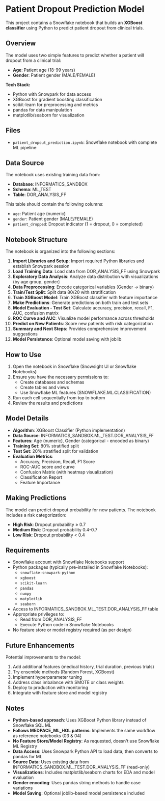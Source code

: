 # Patient Dropout Prediction Model

This project contains a Snowflake notebook that builds an **XGBoost classifier** using Python to predict patient dropout from clinical trials.

## Overview

The model uses two simple features to predict whether a patient will dropout from a clinical trial:
- **Age**: Patient age (18-99 years)
- **Gender**: Patient gender (MALE/FEMALE)

**Tech Stack:**
- Python with Snowpark for data access
- XGBoost for gradient boosting classification
- scikit-learn for preprocessing and metrics
- pandas for data manipulation
- matplotlib/seaborn for visualization

## Files

- `patient_dropout_prediction.ipynb`: Snowflake notebook with complete ML pipeline

## Data Source

The notebook uses existing training data from:
- **Database**: INFORMATICS_SANDBOX
- **Schema**: ML_TEST
- **Table**: DOR_ANALYSIS_FF

This table should contain the following columns:
- `age`: Patient age (numeric)
- `gender`: Patient gender (MALE/FEMALE)
- `patient_dropped`: Dropout indicator (1 = dropout, 0 = completed)

## Notebook Structure

The notebook is organized into the following sections:

1. **Import Libraries and Setup**: Import required Python libraries and establish Snowpark session
2. **Load Training Data**: Load data from DOR_ANALYSIS_FF using Snowpark
3. **Exploratory Data Analysis**: Analyze data distribution with visualizations (by age group, gender)
4. **Data Preprocessing**: Encode categorical variables (Gender → binary)
5. **Train/Test Split**: Split data 80/20 with stratification
6. **Train XGBoost Model**: Train XGBoost classifier with feature importance
7. **Make Predictions**: Generate predictions on both train and test sets
8. **Model Evaluation - Test Set**: Calculate accuracy, precision, recall, F1, AUC, confusion matrix
9. **ROC Curve and AUC**: Visualize model performance across thresholds
10. **Predict on New Patients**: Score new patients with risk categorization
11. **Summary and Next Steps**: Provides comprehensive improvement suggestions
12. **Model Persistence**: Optional model saving with joblib

## How to Use

1. Open the notebook in Snowflake (Snowsight UI or Snowflake Notebooks)
2. Ensure you have the necessary permissions to:
   - Create databases and schemas
   - Create tables and views
   - Use Snowflake ML features (SNOWFLAKE.ML.CLASSIFICATION)
3. Run each cell sequentially from top to bottom
4. Review the results and predictions

## Model Details

- **Algorithm**: XGBoost Classifier (Python implementation)
- **Data Source**: INFORMATICS_SANDBOX.ML_TEST.DOR_ANALYSIS_FF  
- **Features**: Age (numeric), Gender (categorical - encoded as binary)
- **Training Set**: 80% stratified split
- **Test Set**: 20% stratified split for validation
- **Evaluation Metrics**: 
  - Accuracy, Precision, Recall, F1 Score
  - ROC-AUC score and curve
  - Confusion Matrix (with heatmap visualization)
  - Classification Report
  - Feature Importance

## Making Predictions

The model can predict dropout probability for new patients. The notebook includes a risk categorization:
- **High Risk**: Dropout probability ≥ 0.7
- **Medium Risk**: Dropout probability 0.4-0.7
- **Low Risk**: Dropout probability < 0.4

## Requirements

- Snowflake account with Snowflake Notebooks support
- Python packages (typically pre-installed in Snowflake Notebooks):
  - `snowflake-snowpark-python`
  - `xgboost`
  - `scikit-learn`
  - `pandas`
  - `numpy`
  - `matplotlib`
  - `seaborn`
- Access to INFORMATICS_SANDBOX.ML_TEST.DOR_ANALYSIS_FF table
- Appropriate privileges to:
  - Read from DOR_ANALYSIS_FF
  - Execute Python code in Snowflake Notebooks
- No feature store or model registry required (as per design)

## Future Enhancements

Potential improvements to the model:
1. Add additional features (medical history, trial duration, previous trials)
2. Try ensemble methods (Random Forest, XGBoost)
3. Implement hyperparameter tuning
4. Address class imbalance with SMOTE or class weights
5. Deploy to production with monitoring
6. Integrate with feature store and model registry

## Notes

- **Python-based approach**: Uses XGBoost Python library instead of Snowflake SQL ML
- **Follows MEDPACE_ML_HOL patterns**: Implements the same workflow as reference notebooks (03 & 04)
- **No Feature Store/Model Registry**: As requested, doesn't use Snowflake ML Registry
- **Data Access**: Uses Snowpark Python API to load data, then converts to pandas for ML
- **Source Data**: Uses existing data from INFORMATICS_SANDBOX.ML_TEST.DOR_ANALYSIS_FF (read-only)
- **Visualizations**: Includes matplotlib/seaborn charts for EDA and model evaluation
- **Gender encoding**: Uses pandas string methods to handle case variations
- **Model Saving**: Optional joblib-based model persistence included

